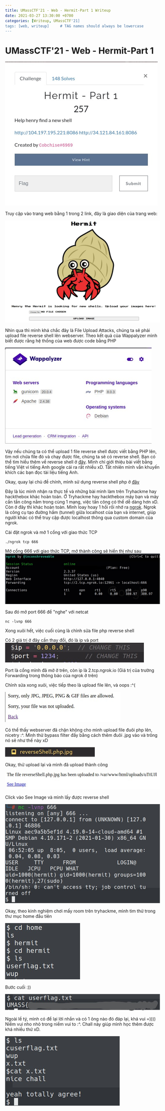 ```yaml
---
title: UMassCTF'21 - Web - Hermit-Part 1 Writeup
date: 2021-03-27 13:30:00 +0700
categories: [Writeup, UMassCTF'21]
tags: [web, writeup]     # TAG names should always be lowercase
---
```

# UMassCTF'21 - Web - Hermit-Part 1

![](/assets/img/UMassCTF'21/1.jpg)

Truy cập vào trang web bằng 1 trong 2 link, đây là giao diện của trang web:

![](/assets/img/UMassCTF'21/2.jpg)

Nhìn qua thì mình khá chắc đây là File Upload Attacks, chúng ta sẽ phải upload file reverse shell lên webserver. Theo kết quả của Wappalyzer mình biết được rằng hệ thống của web được code bằng PHP

![](/assets/img/UMassCTF'21/3.jpg)

Vậy nếu chúng ta có thể upload 1 file reverse shell được viết bằng PHP lên, tìm nơi chứa file đó và chạy được file, chúng ta sẽ có reverse shell. Bạn có thể tìm hiểu thêm về reverse shell ở [đây](https://viblo.asia/p/hieu-ro-ve-reverse-shells-LzD5ddE45jY). Mình chỉ giới thiệu bài viết bằng tiếng Việt vì tiếng Anh google cái ra rất nhiều xD. Tất nhiên mình vẫn khuyến khích các bạn đọc tài liệu tiếng Anh.

Okay, quay lại chủ đề chính, mình sử dụng reverse shell php ở [đây](https://github.com/pentestmonkey/php-reverse-shell)

Đây là lúc mình nhận ra thực tế và những bài mình làm trên Tryhackme hay hackthebox khác hoàn toàn. Ở Tryhackme hay hackthebox máy bạn và máy cần tần công nằm trong cùng 1 mạng, việc tấn công có thể dễ dàng hơn xD. Còn ở đây thì khác hoàn toàn. Mình loay hoay 1 hồi rồi nhớ ra [ngrok](https://ngrok.com/). Ngrok là công cụ tạo đường hầm (tunnel) giữa localhost của bạn và internet, giúp người khác có thể truy cập được localhost thông qua custom domain của ngrok.

Cài đặt ngrok và mở 1 cổng với giao thức TCP

```
./ngrok tcp 666
```
Mở cổng 666 với giao thức TCP, mở thành công sẽ hiển thị như sau\
![](/assets/img/UMassCTF'21/5.jpg)

Sau đó mở port 666 để "nghe" với netcat

```
nc -lvnp 666
```

Xong xuôi hết, việc cuối cùng là chỉnh sửa file php reverse shell

Có 2 giá trị ở đây cần thay đổi, đó là ip và port
![](/assets/img/UMassCTF'21/6.jpg)

Port là cổng mình đã mở ở trên, còn ip là 2.tcp.ngrok.io (Giá trị của trường Forwarding trong thông báo của ngrok ở trên)

Chỉnh sửa xong xuôi, việc tiếp theo là upload file lên, và oops :^(

![](/assets/img/UMassCTF'21/7.jpg)

Có thể thấy webserver đã chặn không cho mình upload file đuôi php lên, nicetry :^. Mình thử bypass filter đấy bằng cách thêm đuôi .jpg vào và trông nó sẽ như thế này xD

![](/assets/img/UMassCTF'21/8.jpg)

Okay, thử upload lại và mình đã upload thành công

![](/assets/img/UMassCTF'21/9.jpg)

Click vào See Image và mình lấy được reverse shell

![](/assets/img/UMassCTF'21/11.jpg)

Okay, theo kinh nghiệm chơi mấy room trên tryhackme, mình tìm thử trong thư mục home đầu tiên

![](/assets/img/UMassCTF'21/12.jpg)

Bước cuối :))

![](/assets/img/UMassCTF'21/13.jpg)

Ngoài lề tý, mình có để lại lời nhắn và có 1 ông nào đó đáp lại, khá vui =)))) Niềm vui nho nhỏ trong niềm vui to :^. Chall này giúp mình học thêm được khá nhiều thứ xD.

![](/assets/img/UMassCTF'21/14.jpg)
